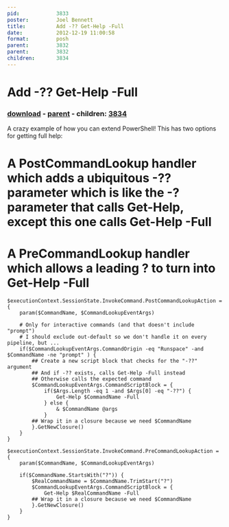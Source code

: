```yaml
---
pid:            3833
poster:         Joel Bennett
title:          Add -?? Get-Help -Full
date:           2012-12-19 11:00:58
format:         posh
parent:         3832
parent:         3832
children:       3834
---
```


# Add -?? Get-Help -Full

### [download](3833.ps1) - [parent](3832.md) - children: [3834](3834.md)

A crazy example of how you can extend PowerShell! This has two options for getting full help:

# A PostCommandLookup handler which adds a ubiquitous -?? parameter which is like the -? parameter that calls Get-Help, except this one calls Get-Help -Full
# A PreCommandLookup handler which allows a leading ? to turn into Get-Help -Full

```posh
$executionContext.SessionState.InvokeCommand.PostCommandLookupAction = {
    param($CommandName, $CommandLookupEventArgs)

    # Only for interactive commands (and that doesn't include "prompt")
    # I should exclude out-default so we don't handle it on every pipeline, but ...
    if($CommandLookupEventArgs.CommandOrigin -eq "Runspace" -and $CommandName -ne "prompt" ) {
        ## Create a new script block that checks for the "-??" argument 
        ## And if -?? exists, calls Get-Help -Full instead
        ## Otherwise calls the expected command
        $CommandLookupEventArgs.CommandScriptBlock = {
            if($Args.Length -eq 1 -and $Args[0] -eq "-??") {
                Get-Help $CommandName -Full
            } else {
                & $CommandName @args
            }
        ## Wrap it in a closure because we need $CommandName
        }.GetNewClosure()
    }
}

$executionContext.SessionState.InvokeCommand.PreCommandLookupAction = {
    param($CommandName, $CommandLookupEventArgs)

    if($CommandName.StartsWith("?")) {
        $RealCommandName = $CommandName.TrimStart("?")
        $CommandLookupEventArgs.CommandScriptBlock = {
            Get-Help $RealCommandName -Full
        ## Wrap it in a closure because we need $CommandName
        }.GetNewClosure()
    }
}
```
